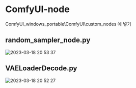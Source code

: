# ComfyUI-node

ComfyUI_windows_portable\ComfyUI\custom_nodes 에 넣기

## random_sampler_node.py

![2023-03-18 20 53 37](https://user-images.githubusercontent.com/20321215/226104447-eadd1d15-437f-4a41-b989-511390236d13.png)

## VAELoaderDecode.py

![2023-03-18 20 52 27](https://user-images.githubusercontent.com/20321215/226104441-a13f49c6-c5be-4c70-b93e-f4ad984e9ff1.png)
